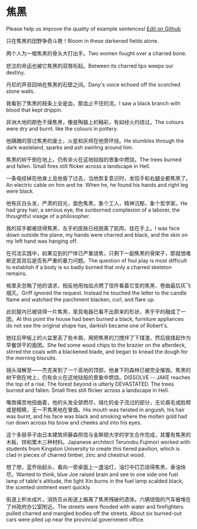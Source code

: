 # 焦黑

Please help us improve the quality of example sentences! [Edit on Github](https://github.com/jiyushe/jiyu-example-sentence-source/blob/main/chinese/jiaohei.md)

<p><span class="chinese">只在焦黑的田野争奇斗艳！</span><span class="english">Bloom in these darkened fields alone.</span></p>

<p><span class="chinese">两个人为一根焦黑的骨头大打出手。</span><span class="english">Two women fought over a charred bone.</span></p>

<p><span class="chinese">悲泣的命运也被它焦黑的双唇衔起。</span><span class="english">Between its charred lips weeps our destiny.</span></p>

<p><span class="chinese">丹尼的声音回响在焦黑的石壁之间。</span><span class="english">Dany's voice echoed off the scorched stone walls.</span></p>

<p><span class="chinese">我看到了焦黑的枝条上全是血，那血止不住的流。</span><span class="english">I saw a black branch with blood that kept drippin.</span></p>

<p><span class="chinese">非洲大地的颜色干燥焦黑，像是陶器上的釉彩，有如经火灼烧过。</span><span class="english">The colours were dry and burnt. like the colours in pottery.</span></p>

<p><span class="chinese">他蹒跚的穿过焦黑的废土，火星和灰烬在他旁环绕。</span><span class="english">He stumbles through the dark wasteland, sparks and ash swirling around him.</span></p>

<p><span class="chinese">焦黑的树干倒在地上，仍有余火在这地狱般的景象中燃烧。</span><span class="english">The trees burned and fallen. Small fires still flicker across a landscape in Hell.</span></p>

<p><span class="chinese">一条电缆掉在他身上且他昏了过去，当他恢复意识时，发现手和右腿全都焦黑了。</span><span class="english">An electric cable on him and he. When he, he found his hands and right leg were black.</span></p>

<p><span class="chinese">他有灰白头发，严肃的目光，面色焦黑，象个工人，精神沉郁，象个哲学家。</span><span class="english">He had gray hair, a serious eye, the sunburned complexion of a laborer, the thoughtful visage of a philosopher.</span></p>

<p><span class="chinese">我的双手都被烧得焦黑，左手的皮肤已经脱离了肌肉，挂在手上。</span><span class="english">I was face down outside the plane, my hands were charred and black, and the skin on my left hand was hanging off.</span></p>

<p><span class="chinese">在司法实践中，如果见到的尸体已严重烧焦，只剩下一副焦黑的骨架子，那就很难断定其背后是否有严重的暴力问题。</span><span class="english">The question of foul play is most difficult to establish if a body is so badly burned that only a charred skeleton remains.</span></p>

<p><span class="chinese">格里夫忽略了他的请求，相反他用烛焰点燃了信件看着它变的焦黑、卷曲最后灰飞烟灭。</span><span class="english">Griff ignored the request. Instead he touched the letter to the candle flame and watched the parchment blacken, curl, and flare up.</span></p>

<p><span class="chinese">此刻屋内已被烧得一片焦黑，家具电器已看不出原来的形状，黑乎乎的融成了一团。</span><span class="english">At this point the house had been burned a black, furniture appliances do not see the original shape has, darkish became one of Robert's.</span></p>

<p><span class="chinese">她往后甲板上的火盆里丢了些木屑，用把焦黑的刀搅拌了下煤渣，然后就揉起作为早餐饼干的面团。</span><span class="english">She fed some wood chips to the brazier on the afterdeck, stirred the coals with a blackened blade, and began to knead the dough for the morning biscuits.</span></p>

<p><span class="chinese">镜头溶解至——杰克来到了一个高地的顶部，他身下的森林已被完全摧毁。焦黑的树干倒在地上，仍有余火在这地狱般的景象中燃烧。</span><span class="english">DISSOLVE -- JAKE reaches the top of a rise. The forest beyond is utterly DEVASTATED. The trees burned and fallen. Small fires still flicker across a landscape in Hell.</span></p>

<p><span class="chinese">嘴唇痛苦地扭曲着，他的头发全部燃尽，熔化的金子流过的部分，无论眉毛或脸颊或是眼睛，无一不焦黑地在冒烟。</span><span class="english">His mouth was twisted in anguish, his hair was burnt, and his face was black and smoking where the molten gold had run down across his brow and cheeks and into his eyes.</span></p>

<p><span class="chinese">这个多层亭子由日本建筑师藤森照信与金斯顿大学的学生合作完成，其覆有焦黑的木板、锌和栗木三种材料。</span><span class="english">Japanese architect Terunobu Fujimori worked with students from Kingston University to create this tiered pavilion, which is clad in pieces of charred timber, zinc and chestnut wood.</span></p>

<p><span class="chinese">想了想，蓝乔抬起头，看向一旁桌面上一盏油灯，油灯中灯芯烧得焦黑，香油快尽。</span><span class="english">Wanted to think, blue Joe raised brain and see to one side one fuel lamp of table's altitude, the light Xin burns in the fuel lamp scalded black, the scented ointment exert quickly.</span></p>

<p><span class="chinese">街道上积水成片，消防员从街道上搬离了焦黑残破的遗体。六辆烧毁的汽车被堆在了州政府办公室附近。</span><span class="english">The streets were flooded with water and firefighters pulled charred and mangled bodies off the streets. About six burned-out cars were piled up near the provincial government office.</span></p>

